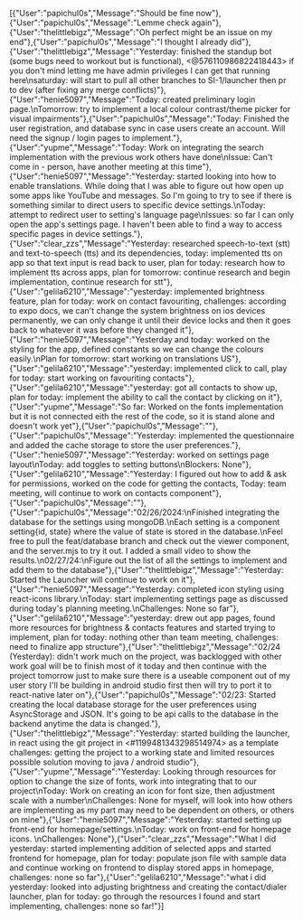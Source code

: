 [{"User":"papichul0s","Message":"Should be fine now"},{"User":"papichul0s","Message":"Lemme check again"},{"User":"thelittlebigz","Message":"Oh perfect might be an issue on my end"},{"User":"papichul0s","Message":"I thought I already did"},{"User":"thelittlebigz","Message":"Yesterday: finished the standup bot (some bugs need to workout but is functional), <@576110986822418443> if you don't mind letting me have admin privileges I can get that running here\nsaturday: will start to pull all other branches to SI-1/launcher then pr to dev (after fixing any merge conflicts)"},{"User":"henie5097","Message":"Today: created preliminary login page.\nTomorrow: try to implement a local colour contrast/theme picker for visual impairments"},{"User":"papichul0s","Message":"Today: Finished the user registration, and database sync in case users create an account. Will need the signup / login pages to implement."},{"User":"yupme","Message":"Today: Work on integrating the search implementation with the previous work others have done\nIssue: Can't come in - person, have another meeting at this time"},{"User":"henie5097","Message":"Yesterday: started looking into how to enable translations. While doing that I was able to figure out how open up some apps like YouTube and messages. So I'm going to try to see if there is something similar to direct users to specific device settings.\nToday: attempt to redirect user to setting's language page\nIssues: so far I can only open the app's settings page. I haven't been able to find a way to access specific pages in device settings."},{"User":"clear_zzs","Message":"Yesterday: researched speech-to-text (stt) and text-to-speech (tts) and its dependencies, today: implemented tts on app so that text input is read back to user, plan for today: research how to implement tts across apps, plan for tomorrow: continue research and begin implementation, continue research for stt"},{"User":"gelila6210","Message":"yesterday: implemented brightness feature, plan for today: work on contact favouriting, challenges: according to expo docs, we can't change the system brightness on ios devices permanently, we can only change it until their device locks and then it goes back to whatever it was before they changed it"},{"User":"henie5097","Message":"Yesterday and today: worked on the styling for the app, defined constants so we can change the colours easily.\nPlan for tomorrow: start working on translations US"},{"User":"gelila6210","Message":"yesterday: implemented click to call, play for today: start working on favouriting contacts"},{"User":"gelila6210","Message":"yesterday: got all contacts to show up, plan for today: implement the ability  to call the contact by clicking on it"},{"User":"yupme","Message":"So far: Worked on the fonts implementation but it is not connected eith the rest of the code, so it is stand alone and doesn't work yet"},{"User":"papichul0s","Message":""},{"User":"papichul0s","Message":"Yesterday: implemented the questionnaire and added the cache storage to store the user preferences."},{"User":"henie5097","Message":"Yesterday: worked on settings page layout\nToday: add toggles to setting buttons\nBlockers: None"},{"User":"gelila6210","Message":"Yesterday: I figured out how to add & ask for permissions, worked on the code for getting the contacts, Today: team meeting, will continue to work on contacts component"},{"User":"papichul0s","Message":""},{"User":"papichul0s","Message":"02/26/2024:\nFinished integrating the database for the settings using mongoDB.\nEach setting is a component setting{id, state} where the value of state is stored in the database.\nFeel free to pull the feat/database branch and check out the viewer component, and the server.mjs to try it out. I added a small video to show the results.\n02/27/24:\nFigure out the list of all the settings to implement and add them to the database"},{"User":"thelittlebigz","Message":"Yesterday: Started the Launcher will continue to work on it"},{"User":"henie5097","Message":"Yesterday: completed icon styling using react-icons library.\nToday: start implementing settings page as discussed during today's  planning meeting.\nChallenges: None so far"},{"User":"gelila6210","Message":"yesterday: drew out app pages, found more resources for brightness & contacts features and started trying to implement, plan for today: nothing other than team meeting, challenges: need to finalize app structure"},{"User":"thelittlebigz","Message":"02/24 (Yesterday): didn't work much on the project, was backlogged with other work goal will be to finish most of it today and then continue with the project tomorrow just to make sure there is a useable component out of my user story I'll be building in android studio first then will try to port it to react-native later on"},{"User":"papichul0s","Message":"02/23: Started creating the local database storage for the user preferences using AsyncStorage and JSON. It's going to be api calls to the database in the backend anytime the data is changed."},{"User":"thelittlebigz","Message":"Yesterday: started building the launcher, in react using the git project in <#1199481343298514974> as a template challenges: getting the project to a working state and limited resources possible solution moving to java / android studio"},{"User":"yupme","Message":"Yesterday: Looking through resources for option to change the size of fonts, work into integrating that to our project\nToday: Work on creating an icon for font size, then adjustment scale with a number\nChallenges: None for myself, will look into how others are implementing as my part may need to be dependent on others, or others on mine"},{"User":"henie5097","Message":"Yesterday: started setting up front-end for homepage/settings.\nToday: work on front-end for homepage icons. \nChallenges: None"},{"User":"clear_zzs","Message":"What I did yesterday: started implementing addition of selected apps and started frontend for homepage, plan for today: populate json file with sample data and continue working on frontend to display stored apps in homepage, challenges: none so far"},{"User":"gelila6210","Message":"what i did yesterday: looked into adjusting brightness and creating the contact/dialer launcher, plan for today: go through the resources I found and start implementing, challenges: none so far!"}]